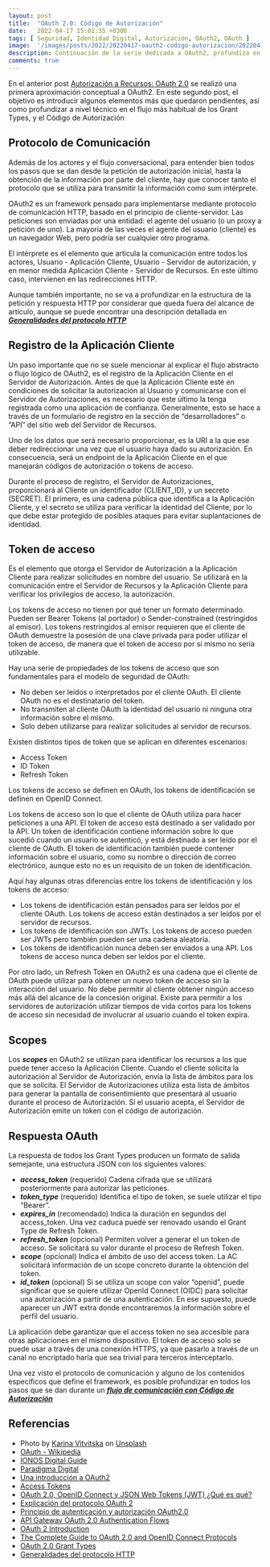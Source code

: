 ```yaml
---
layout: post
title:  "OAuth 2.0: Código de Autorización"
date:   2022-04-17 15:01:35 +0300
tags: [ Seguridad, Identidad Digital, Autorización, OAuth2, OAuth ]
image:  '/images/posts/2022/20220417-oauth2-codigo-autorizacion/20220414-oauth2-codigo-autorizacion.jpg'
description: Continuación de la serie dedicada a OAuth2, profundiza en Grant Types y Códigos de Autorización
comments: true
---
```


En el anterior post [Autorización a Recursos: OAuth 2.0](./oauth2) se realizó una primera aproximación conceptual a 
OAuth2. En este segundo post, el objetivo es introducir algunos elementos más que quedaron pendientes, así como 
profundizar a nivel técnico en el flujo más habitual de los Grant Types, y el Código de Autorización

## Protocolo de Comunicación

Además de los actores y el flujo conversacional, para entender bien todos los pasos que se dan desde la petición de autorización inicial, hasta la obtención de la información por parte del cliente, hay que conocer tanto el protocolo que se utiliza para transmitir la información como sum intérprete.

OAuth2 es un framework pensado para implementarse mediante protocolo de comunicación HTTP, basado en el principio de cliente-servidor. Las peticiones son enviadas por una entidad: el agente del usuario (o un proxy a petición de uno). La mayoría de las veces el agente del usuario (cliente) es un navegador Web, pero podría ser cualquier otro programa.

El intérprete es el elemento que articula la comunicación entre todos los actores, Usuario - Aplicación Cliente, Usuario - Servidor de autorización, y en menor medida Aplicación Cliente - Servidor de Recursos. En este último caso, intervienen en las redirecciones HTTP.

Aunque también importante, no se va a profundizar en la estructura de la petición y respuesta HTTP por considerar que queda fuera del alcance de artículo, aunque se puede encontrar una descripción detallada en ***[Generalidades del protocolo HTTP](https://developer.mozilla.org/es/docs/Web/HTTP/Overview)***

## Registro de la Aplicación Cliente

Un paso importante que no se suele mencionar al explicar el flujo abstracto o flujo lógico de OAuth2, es el registro de la Aplicación Cliente en el Servidor de Autorización. Antes de que la Aplicación Cliente esté en condiciones de solicitar la autorización al Usuario y comunicarse con el Servidor de Autorizaciones, es necesario que este último la tenga registrada como una aplicación de confianza. Generalmente, esto se hace a través de un formulario de registro en la sección de “desarrolladores” o “API” del sitio web del Servidor de Recursos.

Uno de los datos que será necesario proporcionar, es la URI a la que ese deber redireccionar una vez que el usuario haya dado su autorización. En consecuencia, será un endpoint de la Aplicación Cliente en el que manejarán códigos de autorización o tokens de acceso.

Durante el proceso de registro, el Servidor de Autorizaciones, proporcionará al Cliente un identificador (CLIENT_ID), y un secreto (SECRET). El primero, es una cadena pública que identifica a la Aplicación Cliente, y el secreto se utiliza para verificar la identidad del Cliente, por lo que debe estar protegido de posibles ataques para evitar suplantaciones de identidad.

## Token de acceso

Es el elemento que otorga el Servidor de Autorización a la Aplicación Cliente para realizar solicitudes en nombre del usuario. Se utilizará en la comunicación entre el Servidor de Recursos y la Aplicación Cliente para verificar los privilegios de acceso, la autorización.

Los tokens de acceso no tienen por qué tener un formato determinado. Pueden ser Bearer Tokens (al portador) o Sender-constrained (restringidos al emisor). Los tokens restringidos al emisor requieren que el cliente de OAuth demuestre la posesión de una clave privada para poder utilizar el token de acceso, de manera que el token de acceso por sí mismo no sería utilizable.

Hay una serie de propiedades de los tokens de acceso que son fundamentales para el modelo de seguridad de OAuth:

* No deben ser leídos o interpretados por el cliente OAuth. El cliente OAuth no es el destinatario del token.
* No transmiten al cliente OAuth la identidad del usuario ni ninguna otra información sobre el mismo.
* Solo deben utilizarse para realizar solicitudes al servidor de recursos.

Existen distintos tipos de token que se aplican en diferentes escenarios:

* Access Token
* ID Token
* Refresh Token

Los tokens de acceso se definen en OAuth, los tokens de identificación se definen en OpenID Connect.

Los tokens de acceso son lo que el cliente de OAuth utiliza para hacer peticiones a una API. El token de acceso está destinado a ser validado por la API. Un token de identificación contiene información sobre lo que sucedió cuando un usuario se autenticó, y está destinado a ser leído por el cliente de OAuth. El token de identificación también puede contener información sobre el usuario, como su nombre o dirección de correo electrónico, aunque esto no es un requisito de un token de identificación.

Aquí hay algunas otras diferencias entre los tokens de identificación y los tokens de acceso:

* Los tokens de identificación están pensados para ser leídos por el cliente OAuth. Los tokens de acceso están destinados a ser leídos por el servidor de recursos.
* Los tokens de identificación son JWTs. Los tokens de acceso pueden ser JWTs pero también pueden ser una cadena aleatoria.
* Los tokens de identificación nunca deben ser enviados a una API. Los tokens de acceso nunca deben ser leídos por el cliente.

Por otro lado, un Refresh Token en OAuth2 es una cadena que el cliente de OAuth puede utilizar para obtener un nuevo token de acceso sin la interacción del usuario. No debe permitir al cliente obtener ningún acceso más allá del alcance de la concesión original. Existe para permitir a los servidores de autorización utilizar tiempos de vida cortos para los tokens de acceso sin necesidad de involucrar al usuario cuando el token expira.

 ## Scopes

Los ***scopes*** en OAuth2 se utilizan para identificar los recursos a los que puede tener acceso la Aplicación Cliente. Cuando el cliente solicita la autorización al Servidor de Autorización, envía la lista de ámbitos para los que se solicita. El Servidor de Autorizaciones utiliza esta lista de ámbitos para generar la pantalla de consentimiento que presentará al usuario durante el proceso de Autorización. Si el usuario acepta, el Servidor de Autorización emite un token con el código de autorización.

## Respuesta OAuth

La respuesta de todos los Grant Types producen un formato de salida semejante, una estructura JSON con los siguientes valores:

* ***access_token*** (requerido) Cadena cifrada que se utilizará posteriormente para autorizar las peticiones.
* ***token_type*** (requerido) Identifica el tipo de token, se suele utilizar el tipo “Bearer”.
* ***expires_in*** (recomendado) Indica la duración en segundos del access_token. Una vez caduca puede ser renovado usando el Grant Type de Refresh Token.
* ***refresh_token*** (opcional) Permiten volver a generar el un token de acceso. Se solicitará su valor durante el proceso de Refresh Token.
* ***scope*** (opcional) Indica el ámbito de uso del access token. La AC solicitará información de un scope concreto durante la obtención del token.
* ***id_token*** (opcional) Si se utiliza un scope con valor “openid”, puede significar que se quiere utilizar OpenId Connect (OIDC) para solicitar una autorización a partir de una autenticación. En ese supuesto, puede aparecer un JWT extra donde encontraremos la información sobre el perfil del usuario.

La aplicación debe garantizar que el access token no sea accesible para otras aplicaciones en el mismo dispositivo. El token de acceso solo se puede usar a través de una conexión HTTPS, ya que pasarlo a través de un canal no encriptado haría que sea trivial para terceros interceptarlo.

Una vez visto el protocolo de comunicación y alguno de los contenidos específicos que define el framework, es posible profundizar en todos los pasos que se dan durante un ***[flujo de comunicación con Código de Autorización](./oauth2-codigo-autorizacion)*** 

## Referencias

* Photo by [Karina Vitvitska](https://unsplash.com/@karinavitvitska) on [Unsplash](https://unsplash.com/)
* [OAuth - Wikipedia](https://es.wikipedia.org/wiki/OAuth)
* [IONOS Digital Guide](https://www.ionos.es/digitalguide/servidores/seguridad/oauth-y-su-version-oauth2/)
* [Paradigma Digital](https://www.paradigmadigital.com/dev/oauth-2-0-equilibrio-y-usabilidad-en-la-securizacion-de-apis/)
* [Una introducción a OAuth2](https://www.digitalocean.com/community/tutorials/una-introduccion-a-oauth-2-es)
* [Access Tokens](https://www.oauth.com/oauth2-servers/access-tokens/)
* [OAuth 2.0, OpenID Connect y JSON Web Tokens (JWT) ¿Qué es qué?](https://www.returngis.net/2019/04/oauth-2-0-openid-connect-y-json-web-tokens-jwt-que-es-que/)
* [Explicación del protocolo OAuth 2](https://programacionymas.com/blog/protocolo-oauth-2)
* [Principio de autenticación y autorización OAuth2.0](https://programmerclick.com/article/31691178110/)
* [API Gateway OAuth 2.0 Authentication Flows](https://docs.oracle.com/cd/E39820_01/doc.11121/gateway_docs/content/oauth_flows.html)
* [OAuth 2 Introduction](https://www.techgeeknext.com/spring-boot-security/oauth2-introduction)
* [The Complete Guide to OAuth 2.0 and OpenID Connect Protocols](https://betterprogramming.pub/the-complete-guide-to-oauth-2-0-and-openid-connect-protocols-35ebc1cbc11a)
* [OAuth 2.0 Grant Types](https://www.developerro.com/2019/03/19/oauth-authentication-grant-types/)
* [Generalidades del protocolo HTTP](https://developer.mozilla.org/es/docs/Web/HTTP/Overview)